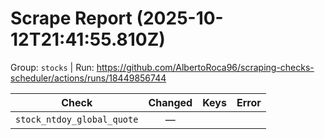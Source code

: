 # Scrape Report (2025-10-12T21:41:55.810Z)

Group: `stocks`  |  Run: https://github.com/AlbertoRoca96/scraping-checks-scheduler/actions/runs/18449856744

| Check | Changed | Keys | Error |
|---|:---:|:--|:--|
| `stock_ntdoy_global_quote` | — |  |  |
